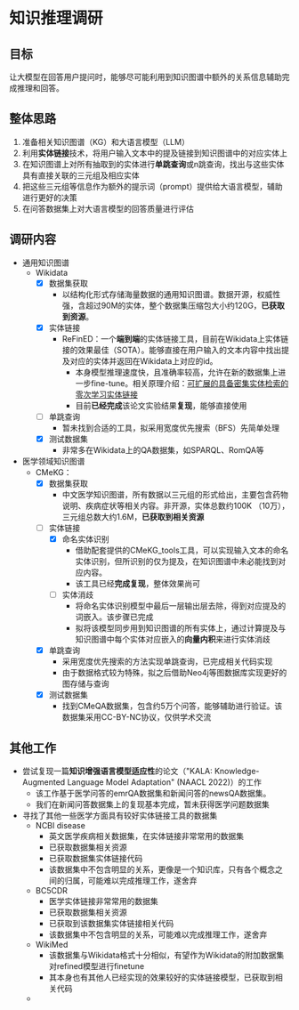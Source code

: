 # 知识推理调研

## 目标

让大模型在回答用户提问时，能够尽可能利用到知识图谱中额外的关系信息辅助完成推理和回答。

## 整体思路

1. 准备相关知识图谱（KG）和大语言模型（LLM）
2. 利用**实体链接**技术，将用户输入文本中的提及链接到知识图谱中的对应实体上
3. 在知识图谱上对所有抽取到的实体进行**单跳查询**或n跳查询，找出与这些实体具有直接关联的三元组及相应实体
4. 把这些三元组等信息作为额外的提示词（prompt）提供给大语言模型，辅助进行更好的决策
5. 在问答数据集上对大语言模型的回答质量进行评估

## 调研内容

* 通用知识图谱
  * Wikidata
    * [x] 数据集获取
      * 以结构化形式存储海量数据的通用知识图谱。数据开源，权威性强，含超过90M的实体，整个数据集压缩包大小约120G，**已获取到资源**。
    * [x] 实体链接
      * ReFinED：一个**端到端**的实体链接工具，目前在Wikidata上实体链接的效果最佳（SOTA）。能够直接在用户输入的文本内容中找出提及对应的实体并返回在Wikidata上对应的id。
        * 本身模型推理速度快，且准确率较高，允许在新的数据集上进一步fine-tune。相关原理介绍：[可扩展的具备密集实体检索的零次学习实体链接](zh-cn/可扩展的具备密集实体检索的零次学习实体链接)
        * 目前**已经完成**该论文实验结果**复现**，能够直接使用
    * [ ] 单跳查询
      * 暂未找到合适的工具，拟采用宽度优先搜索（BFS）先简单处理
    * [x] 测试数据集
      * 非常多在Wikidata上的QA数据集，如SPARQL、RomQA等
* 医学领域知识图谱
  * CMeKG：
    * [x] 数据集获取
      * 中文医学知识图谱，所有数据以三元组的形式给出，主要包含药物说明、疾病症状等相关内容。非开源，实体总数约100K （10万），三元组总数大约1.6M，**已获取到相关资源**
    * [ ] 实体链接
      * [x] 命名实体识别
        * 借助配套提供的CMeKG_tools工具，可以实现输入文本的命名实体识别，但所识别的仅为提及，在知识图谱中未必能找到对应内容。
        * 该工具已经**完成复现**，整体效果尚可
      * [ ] 实体消歧
        * 将命名实体识别模型中最后一层输出层去除，得到对应提及的词嵌入。该步骤已完成
        * 拟将该模型同步用到知识图谱的所有实体上，通过计算提及与知识图谱中每个实体对应嵌入的**向量内积**来进行实体消歧
    * [x] 单跳查询
      * 采用宽度优先搜索的方法实现单跳查询，已完成相关代码实现
      * 由于数据格式较为特殊，拟之后借助Neo4j等图数据库实现更好的图存储与查询
    * [x] 测试数据集
      * 找到CMeQA数据集，包含约5万个问答，能够辅助进行验证。该数据集采用CC-BY-NC协议，仅供学术交流

## 其他工作

* 尝试复现一篇**知识增强语言模型适应性**的论文（"KALA: Knowledge-Augmented Language Model Adaptation" (NAACL 2022)）的工作
  * 该工作基于医学问答的emrQA数据集和新闻问答的newsQA数据集。
  * 我们在新闻问答数据集上的复现基本完成，暂未获得医学问题数据集
* 寻找了其他一些医学方面具有较好实体链接工具的数据集
  * NCBI disease
    * 英文医学疾病相关数据集，在实体链接非常常用的数据集
    * 已获取数据集相关资源
    * 已获取数据集实体链接代码
    * 该数据集中不包含明显的关系，更像是一个知识库，只有各个概念之间的归属，可能难以完成推理工作，遂舍弃
  * BC5CDR
    * 医学实体链接非常常用的数据集
    * 已获取数据集相关资源
    * 已获取到该数据集实体链接相关代码
    * 该数据集中不包含明显的关系，可能难以完成推理工作，遂舍弃
  * WikiMed
    * 该数据集与Wikidata格式十分相似，有望作为Wikidata的附加数据集对refined模型进行finetune
    * 其本身也有其他人已经实现的效果较好的实体链接模型，已获取到相关代码
  * 